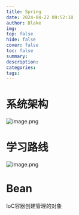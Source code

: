 ```yaml
---
title: Spring
date: 2024-04-22 09:52:18
author: Blake
img: 
top: false
hide: false
cover: false
toc: false
summary: 
description: 
categories: 
tags:
---
```

# 系统架构
![image.png](https://i0.hdslb.com/bfs/article/5788d69360f0c315a287c29b864f3a4e441011616.png)
# 学习路线
![image.png](https://i0.hdslb.com/bfs/article/828296a53083857257e6ff8be154f803441011616.png)

# Bean
IoC容器创建管理的对象